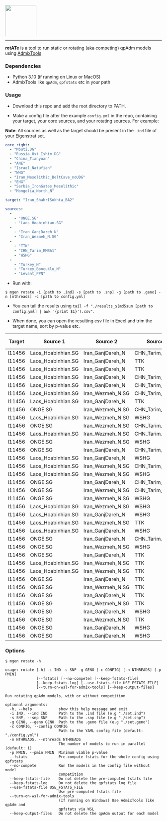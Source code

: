 <img src="https://github.com/TusharRakheja/mgen/raw/main/rotate/title.png" width="auto" height="100px" />

___

**rotATe** is a tool to run static or rotating (aka competing) qpAdm models using [AdmixTools](https://github.com/DReichLab/AdmixTools)

### Dependencies

- Python 3.10 (if running on Linux or MacOS)
- AdmixTools like `qpAdm`, `qpfstats` etc in your path

### Usage

- Download this repo and add the root directory to PATH.

- Make a config file after the example `config.yml` in the repo, containing your target, your core sources, and your rotating sources. For example:

**Note**: All sources as well as the target should be present in the `.ind` file of your Eigenstrat set.

```yaml
core_right:
  - "Mbuti.DG"
  - "Russia_Ust_Ishim.DG"
  - "China_Tianyuan"
  - "ANE"
  - "Israel_Natufian"
  - "WHG"
  - "Iran_Mesolithic_BeltCave_noUDG"
  - "EHG"
  - "Serbia_IronGates_Mesolithic"
  - "Mongolia_North_N"

target: "Iran_ShahrISokhta_BA2"

sources:
  -
    - "ONGE.SG"
    - "Laos_Hoabinhian.SG"  
  -
    - "Iran_GanjDareh_N"
    - "Iran_Wezmeh_N.SG"
  -
    - "TTK"
    - "CHN_Tarim_EMBA1"
    - "WSHG"
  -
    - "Turkey_N"
    - "Turkey_Boncuklu_N"
    - "Levant_PPN"
```

- Run with: 
```
$ mgen rotate -i [path to .ind] -s [path to .snp] -g [path to .geno] -n [nthreads] -c [path to config.yml]
```

- You can tail the results using `tail -f "./results_$(md5sum [path to config.yml] | awk '{print $1}').csv"`.

- When done, you can open the resulting csv file in Excel and trim the target name, sort by p-value etc.

| **Target** | **Source 1**       | **Source 2**     | **Source 3**    | **Source 4**      | **Weight 1** | **Weight 2** | **Weight 3** | **Weight 4** | **Error 1** | **Error 2** | **Error 3** | **Error 4** | **p-value**  |
| ---------- | ------------------ | ---------------- | --------------- | ----------------- | ------------ | ------------ | ------------ | ------------ | ----------- | ----------- | ----------- | ----------- | ------------ |
| I11456     | Laos_Hoabinhian.SG | Iran_GanjDareh_N | CHN_Tarim_EMBA1 | Turkey_N          | 33.40%       | 46.70%       | 11.50%       | 8.40%        | 1.70%       | 2.90%       | 1.30%       | 2.10%       | 0.268896     |
| I11456     | Laos_Hoabinhian.SG | Iran_GanjDareh_N | TTK             | Levant_PPN        | 34.60%       | 44.20%       | 12.40%       | 8.90%        | 1.70%       | 3.00%       | 1.40%       | 2.00%       | 0.172829     |
| I11456     | Laos_Hoabinhian.SG | Iran_GanjDareh_N | TTK             | Turkey_N          | 35.60%       | 44.20%       | 12.60%       | 7.60%        | 1.70%       | 3.10%       | 1.40%       | 2.10%       | 0.156486     |
| I11456     | Laos_Hoabinhian.SG | Iran_GanjDareh_N | CHN_Tarim_EMBA1 | Levant_PPN        | 32.50%       | 46.70%       | 11.10%       | 9.80%        | 1.70%       | 2.80%       | 1.30%       | 2.00%       | 0.154033     |
| I11456     | Laos_Hoabinhian.SG | Iran_GanjDareh_N | CHN_Tarim_EMBA1 | Turkey_Boncuklu_N | 33.00%       | 46.60%       | 11.00%       | 9.30%        | 1.70%       | 2.80%       | 1.30%       | 1.90%       | 0.152052     |
| I11456     | Laos_Hoabinhian.SG | Iran_Wezmeh_N.SG | CHN_Tarim_EMBA1 | Turkey_N          | 29.00%       | 49.90%       | 15.10%       | 6.10%        | 1.80%       | 2.30%       | 1.30%       | 2.00%       | 0.107075     |
| I11456     | Laos_Hoabinhian.SG | Iran_GanjDareh_N | TTK             | Turkey_Boncuklu_N | 35.20%       | 44.30%       | 12.20%       | 8.40%        | 1.70%       | 3.00%       | 1.40%       | 1.90%       | 0.100162     |
| I11456     | ONGE.SG            | Iran_Wezmeh_N.SG | CHN_Tarim_EMBA1 | Turkey_N          | 26.80%       | 51.00%       | 15.40%       | 6.80%        | 1.70%       | 2.30%       | 1.30%       | 2.10%       | 0.091318     |
| I11456     | Laos_Hoabinhian.SG | Iran_Wezmeh_N.SG | WSHG            | Turkey_N          | 30.40%       | 50.90%       | 14.90%       | 3.70%        | 1.70%       | 2.30%       | 1.30%       | 2.10%       | 0.072596     |
| I11456     | ONGE.SG            | Iran_Wezmeh_N.SG | CHN_Tarim_EMBA1 | Turkey_Boncuklu_N | 26.30%       | 50.90%       | 14.80%       | 8.00%        | 1.70%       | 2.10%       | 1.30%       | 1.60%       | 0.068768     |
| I11456     | Laos_Hoabinhian.SG | Iran_Wezmeh_N.SG | CHN_Tarim_EMBA1 | Turkey_Boncuklu_N | 28.40%       | 49.50%       | 14.40%       | 7.70%        | 1.80%       | 2.10%       | 1.30%       | 1.60%       | 0.068531     |
| I11456     | ONGE.SG            | Iran_Wezmeh_N.SG | WSHG            | Turkey_N          | 28.30%       | 52.10%       | 15.00%       | 4.60%        | 1.60%       | 2.30%       | 1.30%       | 2.10%       | 0.051668     |
| I11456     | ONGE.SG            | Iran_GanjDareh_N | CHN_Tarim_EMBA1 | Turkey_N          | 30.30%       | 46.70%       | 12.50%       | 10.50%       | 1.70%       | 2.70%       | 1.30%       | 2.00%       | 0.046209     |
| I11456     | Laos_Hoabinhian.SG | Iran_GanjDareh_N | WSHG            | Turkey_N          | 34.40%       | 48.10%       | 11.20%       | 6.40%        | 1.70%       | 2.80%       | 1.30%       | 2.10%       | 0.0399       |
| I11456     | Laos_Hoabinhian.SG | Iran_Wezmeh_N.SG | CHN_Tarim_EMBA1 | Levant_PPN        | 28.40%       | 48.70%       | 14.60%       | 8.30%        | 1.80%       | 2.20%       | 1.30%       | 1.80%       | 0.034571     |
| I11456     | Laos_Hoabinhian.SG | Iran_Wezmeh_N.SG | WSHG            | Turkey_Boncuklu_N | 29.90%       | 50.20%       | 13.90%       | 6.00%        | 1.70%       | 2.20%       | 1.30%       | 1.70%       | 0.023013     |
| I11456     | ONGE.SG            | Iran_GanjDareh_N | CHN_Tarim_EMBA1 | Turkey_Boncuklu_N | 30.20%       | 47.00%       | 12.10%       | 10.70%       | 1.60%       | 2.70%       | 1.30%       | 1.80%       | 0.022325     |
| I11456     | ONGE.SG            | Iran_Wezmeh_N.SG | CHN_Tarim_EMBA1 | Levant_PPN        | 26.00%       | 50.50%       | 15.20%       | 8.30%        | 1.70%       | 2.20%       | 1.30%       | 1.80%       | 0.021185     |
| I11456     | ONGE.SG            | Iran_Wezmeh_N.SG | WSHG            | Turkey_Boncuklu_N | 27.80%       | 51.70%       | 14.10%       | 6.40%        | 1.60%       | 2.10%       | 1.30%       | 1.70%       | 0.021096     |
| I11456     | Laos_Hoabinhian.SG | Iran_Wezmeh_N.SG | WSHG            | Levant_PPN        | 29.90%       | 49.50%       | 14.10%       | 6.50%        | 1.70%       | 2.20%       | 1.30%       | 1.80%       | 0.016969     |
| I11456     | Laos_Hoabinhian.SG | Iran_GanjDareh_N | WSHG            | Turkey_Boncuklu_N | 33.80%       | 48.10%       | 10.50%       | 7.60%        | 1.70%       | 2.80%       | 1.30%       | 1.90%       | 0.016734     |
| I11456     | Laos_Hoabinhian.SG | Iran_Wezmeh_N.SG | TTK             | Turkey_N          | 32.80%       | 46.10%       | 15.50%       | 5.60%        | 1.70%       | 2.40%       | 1.40%       | 2.10%       | 0.016642     |
| I11456     | Laos_Hoabinhian.SG | Iran_GanjDareh_N | WSHG            | Levant_PPN        | 33.40%       | 48.10%       | 10.50%       | 7.90%        | 1.70%       | 2.80%       | 1.30%       | 1.90%       | 0.014936     |
| I11456     | ONGE.SG            | Iran_GanjDareh_N | CHN_Tarim_EMBA1 | Levant_PPN        | 29.10%       | 47.80%       | 12.20%       | 10.90%       | 1.70%       | 2.70%       | 1.30%       | 1.90%       | 0.013477     |
| I11456     | ONGE.SG            | Iran_Wezmeh_N.SG | WSHG            | Levant_PPN        | 27.60%       | 51.30%       | 14.50%       | 6.70%        | 1.60%       | 2.20%       | 1.30%       | 1.80%       | 0.012671     |
| I11456     | ONGE.SG            | Iran_GanjDareh_N | TTK             | Turkey_N          | 32.90%       | 44.10%       | 13.20%       | 9.80%        | 1.70%       | 3.00%       | 1.40%       | 2.10%       | 0.012575     |
| I11456     | Laos_Hoabinhian.SG | Iran_Wezmeh_N.SG | TTK             | Levant_PPN        | 32.00%       | 45.00%       | 15.20%       | 7.80%        | 1.70%       | 2.30%       | 1.40%       | 1.80%       | 0.012301     |
| I11456     | Laos_Hoabinhian.SG | Iran_Wezmeh_N.SG | TTK             | Turkey_Boncuklu_N | 32.10%       | 46.00%       | 14.90%       | 7.00%        | 1.70%       | 2.30%       | 1.40%       | 1.60%       | 0.010389     |
| I11456     | ONGE.SG            | Iran_GanjDareh_N | TTK             | Turkey_Boncuklu_N | 32.70%       | 44.60%       | 12.70%       | 9.90%        | 1.60%       | 2.90%       | 1.40%       | 1.90%       | 0.007417     |
| I11456     | ONGE.SG            | Iran_Wezmeh_N.SG | TTK             | Turkey_N          | 30.50%       | 47.50%       | 15.50%       | 6.50%        | 1.60%       | 2.40%       | 1.40%       | 2.10%       | 0.006757     |
| I11456     | ONGE.SG            | Iran_GanjDareh_N | TTK             | Levant_PPN        | 31.60%       | 45.30%       | 13.00%       | 10.10%       | 1.60%       | 2.90%       | 1.40%       | 1.90%       | 0.005977     |
| I11456     | ONGE.SG            | Iran_Wezmeh_N.SG | TTK             | Turkey_Boncuklu_N | 30.00%       | 47.60%       | 14.80%       | 7.50%        | 1.60%       | 2.20%       | 1.40%       | 1.70%       | 0.005682     |
| I11456     | ONGE.SG            | Iran_GanjDareh_N | WSHG            | Turkey_N          | 31.30%       | 48.30%       | 12.00%       | 8.30%        | 1.70%       | 2.70%       | 1.30%       | 2.00%       | 0.003366     |
| I11456     | ONGE.SG            | Iran_Wezmeh_N.SG | TTK             | Levant_PPN        | 29.60%       | 47.10%       | 15.30%       | 7.90%        | 1.60%       | 2.30%       | 1.40%       | 1.80%       | 0.002799     |
| I11456     | ONGE.SG            | Iran_GanjDareh_N | WSHG            | Turkey_Boncuklu_N | 31.00%       | 48.80%       | 11.40%       | 8.80%        | 1.60%       | 2.70%       | 1.30%       | 1.80%       | 0.001487     |
| I11456     | ONGE.SG            | Iran_GanjDareh_N | WSHG            | Levant_PPN        | 30.20%       | 49.20%       | 11.60%       | 9.00%        | 1.60%       | 2.70%       | 1.30%       | 1.80%       | 0.000874     |


### Options
```
$ mgen rotate -h

usage: rotate [-h] -i IND -s SNP -g GENO [-c CONFIG] [-n NTHREADS] [-p PMIN]
              [--fstats] [--no-compete] [--keep-fstats-file]
              [--keep-fstats-log] [--use-fstats-file USE_FSTATS_FILE]
              [--turn-on-wsl-for-admix-tools] [--keep-output-files]

Run rotating qpAdm models, with or without competition

optional arguments:
  -h, --help            show this help message and exit
  -i IND, --ind IND     Path to the .ind file (e.g "./set.ind")
  -s SNP, --snp SNP     Path to the .snp file (e.g "./set.snp")
  -g GENO, --geno GENO  Path to the .geno file (e.g "./set.geno")
  -c CONFIG, --config CONFIG
                        Path to the YAML config file (default: "./config.yml")
  -n NTHREADS, --nthreads NTHREADS
                        The number of models to run in parallel (default: 1)
  -p PMIN, --pmin PMIN  Minimum viable p-value
  --fstats              Pre-compute fstats for the whole config using qpfstats
  --no-compete          Run the models in the config file without model
                        competition
  --keep-fstats-file    Do not delete the pre-computed fstats file
  --keep-fstats-log     Do not delete the qpfstats log file
  --use-fstats-file USE_FSTATS_FILE
                        Use pre-computed fstats file
  --turn-on-wsl-for-admix-tools
                        (If running on Windows) Use AdmixTools like qpAdm and
                        qpfstats via WSL
  --keep-output-files   Do not delete the qpAdm output for each model
```
